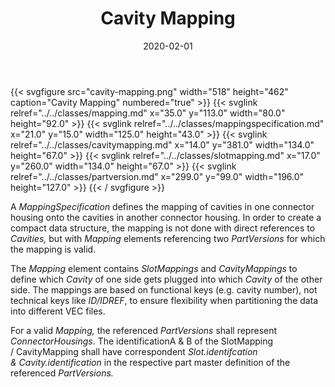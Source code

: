 ﻿---
title: Cavity Mapping
toc: false
type: specs
layout: diagram
date: "2020-02-01"
draft: false
specification: VEC
version: 1.2.0
documentType: "Recommendation"
elementType: Diagram
classes:
  - Mapping
  - MappingSpecification
  - CavityMapping
  - SlotMapping
  - PartVersion
menu:
  VEC-1.2.0:    
    parent: component-characteristics
    identifier: component-characteristics/cavity-mapping
    weight: 1005006 

# Prev/next pager order (if `docs_section_pager` enabled in `params.toml`)
weight: 1005006
---
{{< svgfigure src="cavity-mapping.png" width="518" height="462" caption="Cavity Mapping" numbered="true" >}}
  {{< svglink relref="../../classes/mapping.md" x="35.0" y="113.0" width="80.0" height="92.0" >}}
  {{< svglink relref="../../classes/mappingspecification.md" x="21.0" y="15.0" width="125.0" height="43.0" >}}
  {{< svglink relref="../../classes/cavitymapping.md" x="14.0" y="381.0" width="134.0" height="67.0" >}}
  {{< svglink relref="../../classes/slotmapping.md" x="17.0" y="260.0" width="134.0" height="67.0" >}}
  {{< svglink relref="../../classes/partversion.md" x="299.0" y="99.0" width="196.0" height="127.0" >}}
{{< / svgfigure >}}
<p> A <i>MappingSpecification </i>defines the mapping of cavities in one connector housing onto the cavities in another connector housing. In order to create a compact data structure, the mapping is not done with direct references to <i>Cavities, </i>but with <i>Mapping</i> elements referencing two <i>PartVersions </i>for which the mapping is valid.      </p>      <p> The <i>Mapping</i> element contains <i>SlotMappings</i> and <i>CavityMappings </i>to define which <i>Cavity</i> of one side gets plugged into which <i>Cavity</i> of the other side. The mappings are based on functional keys (e.g. cavity number), not technical keys like <i>ID/IDREF</i>, to ensure flexibility when partitioning the data into different VEC&#160;files.      </p>      <p> For a valid <i>Mapping, </i>the referenced <i>PartVersions </i>shall represent <i>ConnectorHousings</i>. The identificationA&#160;&amp;&#160;B of the SlotMapping /&#160;CavityMapping shall have correspondent <i>Slot.identifcation &amp;&#160;Cavity.identification</i> in the respective part master definition of the referenced <i>PartVersions.</i>       </p>